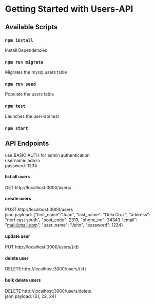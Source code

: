 # Getting Started with Users-API

## Available Scripts
### `npm install`

Install Dependencies

### `npm run migrate`

Migrates the mysql users table 

### `npm run seed`

Populate the users table
### `npm test`

Launches the user-api test 
### `npm start`

## API Endpoints

use BASIC AUTH for admin authentication<br />
username: admin<br />
password: 1234<br />

#### list all users
GET  http://localhost:3000/users/
<br />
#### create users
POST http://localhost:3000/users<br />
json payload: {"first_name":"Juan", "last_name": "Dela Cruz", "address": "nort east south", "post_code": 2313, "phone_no": 34343 "email": "mail@mail.com", "user_name": "John", "password": 1234}
<br />
#### update user
PUT http://localhost:3000/users/{id}
<br />   
#### delete user
DELETE http://localhost:3000/users/{id}
<br />
#### bulk delete users
DELETE http://localhost:3000/users/delete   
json payload: [21, 22, 24]
